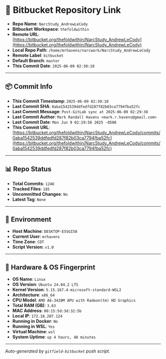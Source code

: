 # 🔗 Bitbucket Repository Link

- **Repo Name**: `NarcStudy_AndrewLeCody`
- **Bitbucket Workspace**: `thefoldwithin`
- **Remote URL**: [https://bitbucket.org/thefoldwithin/NarcStudy_AndrewLeCody](https://bitbucket.org/thefoldwithin/NarcStudy_AndrewLeCody)
- **Local Repo Path**: `/home/mrhavens/narcwork/NarcStudy_AndrewLeCody`
- **Remote Label**: `bitbucket`
- **Default Branch**: `master`
- **This Commit Date**: `2025-06-09 02:30:10`

---

## 📦 Commit Info

- **This Commit Timestamp**: `2025-06-09 02:30:10`
- **Last Commit SHA**: `0aba1542539ddfedfd287f82b03ca7794fba52fc`
- **Last Commit Message**: `Post-GitLab sync at 2025-06-09 02:29:38`
- **Last Commit Author**: `Mark Randall Havens <mark.r.havens@gmail.com>`
- **Last Commit Date**: `Mon Jun 9 02:29:58 2025 -0500`
- **This Commit URL**: [https://bitbucket.org/thefoldwithin/NarcStudy_AndrewLeCody/commits/0aba1542539ddfedfd287f82b03ca7794fba52fc](https://bitbucket.org/thefoldwithin/NarcStudy_AndrewLeCody/commits/0aba1542539ddfedfd287f82b03ca7794fba52fc)

---

## 📊 Repo Status

- **Total Commits**: `1246`
- **Tracked Files**: `185`
- **Uncommitted Changes**: `No`
- **Latest Tag**: `None`

---

## 🧭 Environment

- **Host Machine**: `DESKTOP-E5SGI58`
- **Current User**: `mrhavens`
- **Time Zone**: `CDT`
- **Script Version**: `v1.0`

---

## 🧬 Hardware & OS Fingerprint

- **OS Name**: `Linux`
- **OS Version**: `Ubuntu 24.04.2 LTS`
- **Kernel Version**: `5.15.167.4-microsoft-standard-WSL2`
- **Architecture**: `x86_64`
- **CPU Model**: `AMD A6-3420M APU with Radeon(tm) HD Graphics`
- **Total RAM (GB)**: `3.63`
- **MAC Address**: `00:15:5d:3d:32:5b`
- **Local IP**: `172.18.207.124`
- **Running in Docker**: `No`
- **Running in WSL**: `Yes`
- **Virtual Machine**: `wsl`
- **System Uptime**: `up 4 hours, 48 minutes`

---

_Auto-generated by `gitfield-bitbucket` push script._
